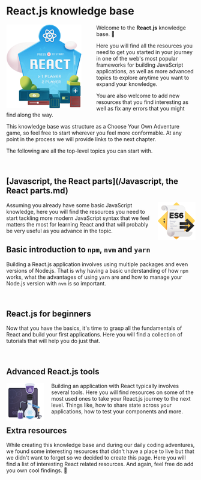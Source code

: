 # React.js knowledge base

<img src="assets/start_here.png" style="float: left; width: 200px; margin-right: 40px;"/>

Welcome to the __React.js__ knowledge base. 🚀

Here you will find all the resources you need to get you started in your journey in one of the web's most popular frameworks for building JavaScript applications, as well as more advanced topics to explore anytime you want to expand your knowledge.

You are also welcome to add new resources that you find interesting as well as fix any errors that you might find along the way.

This knowledge base was structure as a Choose Your Own Adventure game, so feel free to start wherever you feel more conformable. At any point in the process we will provide links to the next chapter.

The following are all the top-level topics you can start with.

<br/>

## [Javascript, the React parts](/Javascript, the React parts.md)

<img src="assets/es6.png" style="float: right; width: 100px; margin-left: 20px;"/>
Assuming you already have some basic JavaScript knowledge, here you will find the resources you need to start tackling more modern JavaScript syntax that we feel matters the most for learning React and that will probably be very useful as you advance in the topic.

<br/>

## Basic introduction to `npm`, `nvm` and `yarn`

Building a React.js application involves using multiple packages and even versions of Node.js. That is why having a basic understanding of how `npm` works, what the advantages of using `yarn` are and how to manage your Node.js version with `nvm` is so important.

<br/>

## React.js for beginners

Now that you have the basics, it's time to grasp all the fundamentals of React and build your first applications. Here you will find a collection of tutorials that will help you do just that.

<br/>

## Advanced React.js tools

<img src="assets/redux.png" style="float: left; width: 100px; margin-right: 20px;"/>
Building an application with React typically involves several tools. Here you will find resources on some of the most used ones to take your React.js journey to the next level. Things like, how to share state across your applications, how to test your components and more.

<br/>

## Extra resources

While creating this knowledge base and during our daily coding adventures, we found some interesting resources that didn't have a place to live but that we didn't want to forget so we decided to create this page. Here you will find a list of interesting React related resources. And again, feel free do add you own cool findings. 🖖
